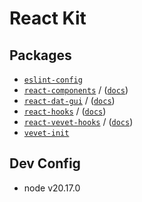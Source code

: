 # React Kit

## Packages
- [`eslint-config`](apps/eslint-config)
- [`react-components`](apps/react-components) / ([`docs`](https://antonbobrov.github.io/react-kit))
- [`react-dat-gui`](apps/react-dat-gui) / ([`docs`](https://antonbobrov.github.io/react-kit/react-dat-gui/))
- [`react-hooks`](apps/react-hooks) / ([`docs`](https://antonbobrov.github.io/react-kit/react-hooks/))
- [`react-vevet-hooks`](apps/react-vevet-hooks) / ([`docs`](https://antonbobrov.github.io/react-kit/react-vevet-hooks/))
- [`vevet-init`](apps/vevet-init)

## Dev Config
* node v20.17.0